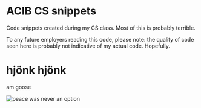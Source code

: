 # ACIB CS snippets
Code snippets created during my CS class. Most of this is probably terrible.

To any future employers reading this code, please note: the quality of code seen here is probably not indicative of my actual code. Hopefully.

# hjönk  hjönk
am goose

![peace was never an option](https://raw.githubusercontent.com/iamvariant/ACIB_CS_snippets/master/am%20goose.jpg)
